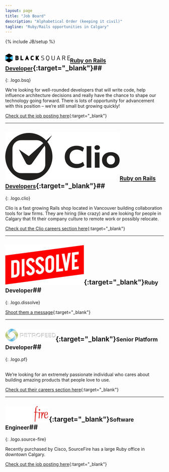 ```yaml
---
layout: page
title: "Job Board"
description: "Alphabetical Order (keeping it civil)"
tagline: "Ruby/Rails opportunities in Calgary"
---
```

{% include JB/setup %}

## [![BlackSquare](assets/images/bsq-logo.png)<small>Ruby on Rails Developer</small>](http://blacksquare.ca/category/career){:target="_blank"}##
{: .logo.bsq}

We’re looking for well-rounded developers that will write code, help influence architecture decisions and really have the chance to shape our technology going forward. There is lots of opportunity for advancement with this position – we’re still small but growing quickly!

[Check out the job posting here](http://blacksquare.ca/2013/02/developer/){:target="_blank"}

---

## [![Clio](assets/images/clio-logo.png "Clio")<small>Ruby on Rails Developers</small>](http://goclio.com/careers){:target="_blank"}##
{: .logo.clio}

Clio is a fast growing Rails shop located in Vancouver building collaboration tools for law firms. They are hiring (like crazy) and are looking for people in Calgary that fit their company culture to remote work or possibly relocate.

[Check out the Clio careers section here](http://goclio.com/careers){:target="_blank"}

---

## [![Dissolve](assets/images/dissolve-logo.png "Dissolve")](http://www.dissolve.com/){:target="_blank"}<small>Ruby Developer</small>##
{: .logo.dissolve}

[Shoot them a message](http://www.dissolve.com/contact){:target="_blank"}

---

## [![PetroFeed](assets/images/petrofeed-logo.png "Petrofeed")](http://petrofeed.com/company/careers){:target="_blank"}<small>Senior Platform Developer</small>##
{: .logo.pf}

<br>
We’re looking for an extremely passionate individual who cares about building amazing products that people love to use.

[Check out their careers section here](https://www.petrofeed.com/company/careers/platform){:target="_blank"}

---

## [![SourceFire](assets/images/sourcefire-logo.png)](https://www.cisco.apply2jobs.com/ProfExt/index.cfm?fuseaction=mExternal.showJob&RID=959059&CurrentPage=1){:target="_blank"}<small>Software Engineer</small>##
{: .logo.source-fire}

Recently purchased by Cisco, SourceFire has a large Ruby office in downtown Calgary.

[Check out the job posting here](https://www.cisco.apply2jobs.com/ProfExt/index.cfm?fuseaction=mExternal.showJob&RID=959059&CurrentPage=1){:target="_blank"}